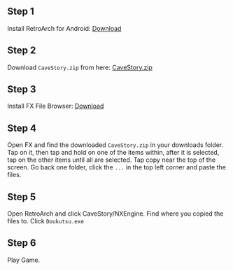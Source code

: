 ## Step 1

Install RetroArch for Android: [Download](https://play.google.com/store/apps/details?id=com.retroarch&hl=en_AU)

## Step 2
Download `CaveStory.zip` from here: [CaveStory.zip](./CaveStory.zip)

## Step 3

Install FX File Browser: [Download](https://play.google.com/store/apps/details?id=nextapp.fx&hl=en_AU)

## Step 4
Open FX and find the downloaded `CaveStory.zip` in your downloads folder.
Tap on it, then tap and hold on one of the items within, after it is selected, tap on the other items until all are selected.
Tap copy near the top of the screen.
Go back one folder, click the `...` in the top left corner and paste the files.

## Step 5
Open RetroArch and click CaveStory/NXEngine.
Find where you copied the files to.
Click `Doukutsu.exe`

## Step 6
Play Game.